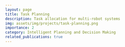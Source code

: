 ```yaml
---
layout: page
title: Task Planning
description: Task allocation for multi-robot systems
img: assets/img/projects/task-planning.png
importance: 2
category: Intelligent Planning and Decision Making
related_publications: true
---
```


<p hidden> {%cite ma2021unsupervised%}{%cite ma2024end%}{%cite ma2022end%}</p>